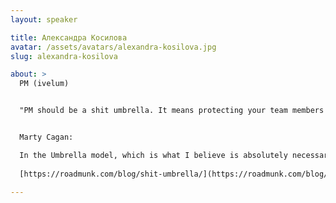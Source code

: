 ```yaml
---
layout: speaker

title: Александра Косилова
avatar: /assets/avatars/alexandra-kosilova.jpg
slug: alexandra-kosilova

about: >
  PM (ivelum)  


  "PM should be a shit umbrella. It means protecting your team members from all the confusing, well-intentioned (but often distracting) requests and nitpicks.  


  Marty Cagan:  

  In the Umbrella model, which is what I believe is absolutely necessary for success, you have a critical role in protecting the product, the team and your customers from these well-intentioned but harmful forces. Now, please don’t misunderstand. Not all requests are harmful. Some will help, and many won’t matter one way or the other. So you’ll need to pick your battles."  
  
  [https://roadmunk.com/blog/shit-umbrella/](https://roadmunk.com/blog/shit-umbrella/)
  
---
```

